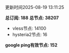 更新时间2025-08-19 13:11:25

**总订阅: 188**
**总节点: 38207**
- vless节点: 14100
- hysteria2节点: 16

**google ping有效节点: 152**
